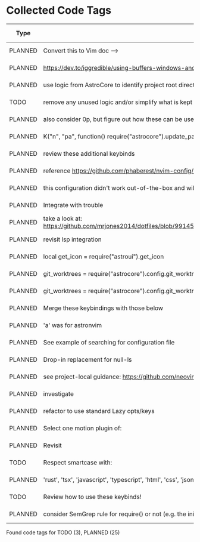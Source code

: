 # Collected Code Tags

| Type    | Comment                                                                                                                                   | Last Edit   | Source File                                                                                                                                                                                           |
|---------|-------------------------------------------------------------------------------------------------------------------------------------------|-------------|-------------------------------------------------------------------------------------------------------------------------------------------------------------------------------------------------------|
| PLANNED | Convert this to Vim doc -->                                                                                                               | 2024-01-27  | [doc/notes.md:3](https://github.com/KyleKing/nvim/blame/f37f69e1594420b3ffe3ff4f1e738032a5df9df2/doc/notes.md#L3)                                                                                     |
| PLANNED | <https://dev.to/iggredible/using-buffers-windows-and-tabs-efficiently-in-vim-56jc>                                                        | 2024-01-28  | [doc/notes.md:13](https://github.com/KyleKing/nvim/blame/1b7ddd52a930cbe10e2e9a398817046b3ad05a09/doc/notes.md#L13)                                                                                   |
| PLANNED | use logic from AstroCore to identify project root directory                                                                               | 2024-02-02  | [lua/astro/rooter.lua:1](https://github.com/KyleKing/nvim/blame/2152dcee971ce67d6cab166f99cc094f8f1a74bc/lua/astro/rooter.lua#L1)                                                                     |
| TODO    | remove any unused logic and/or simplify what is kept                                                                                      | 2024-01-28  | [lua/astro/utils.lua:11](https://github.com/KyleKing/nvim/blame/1b7ddd52a930cbe10e2e9a398817046b3ad05a09/lua/astro/utils.lua#L11)                                                                     |
| PLANNED | also consider 0p, but figure out how these can be useful first                                                                            | 2024-02-02  | [lua/kyleking/keybinds.lua:17](https://github.com/KyleKing/nvim/blame/8d001f9096ea0084121918861a97b859310cf59a/lua/kyleking/keybinds.lua#L14)                                                         |
| PLANNED | K("n", "<Leader>pa", function() require("astrocore").update_packages() end, { desc = "Update Lazy and Mason" })                           | 2024-02-01  | [lua/kyleking/keybinds.lua:49](https://github.com/KyleKing/nvim/blame/e25faf56d74fed989793595dded50559262bfbd6/lua/kyleking/keybinds.lua#L39)                                                         |
| PLANNED | review these additional keybinds                                                                                                          | 2024-02-01  | [lua/kyleking/keybinds.lua:67](https://github.com/KyleKing/nvim/blame/e25faf56d74fed989793595dded50559262bfbd6/lua/kyleking/keybinds.lua#L57)                                                         |
| PLANNED | reference https://github.com/phaberest/nvim-config/blob/main/lua/plugins/cmp.lua                                                          | 2024-02-02  | [lua/kyleking/plugins/completion/nvim-cmp.lua:1](https://github.com/KyleKing/nvim/blame/90a13bbc5634e59fde0af8315146556389bf4938/lua/kyleking/plugins/completion/nvim-cmp.lua#L1)                     |
| PLANNED | this configuration didn't work out-of-the-box and will need to revisit after configuring lsp                                              | 2024-02-02  | [lua/kyleking/plugins/completion/nvim-cmp.lua:58](https://github.com/KyleKing/nvim/blame/7afb9ab41a14bab607b71ad9ed64ae24b3d6c18b/lua/kyleking/plugins/completion/nvim-cmp.lua#L58)                   |
| PLANNED | Integrate with trouble                                                                                                                    | 2024-02-02  | [lua/kyleking/plugins/editing-support/todo-comments.lua:8](https://github.com/KyleKing/nvim/blame/7afb9ab41a14bab607b71ad9ed64ae24b3d6c18b/lua/kyleking/plugins/editing-support/todo-comments.lua#L8) |
| PLANNED | take a look at: https://github.com/mrjones2014/dotfiles/blob/9914556e4cb346de44d486df90a0410b463998e4/nvim/lua/my/configure/telescope.lua | 2024-02-01  | [lua/kyleking/plugins/fuzzy-finder/telescope.lua:1](https://github.com/KyleKing/nvim/blame/096f7b3fca67f9cbab91a9861c2af392340257d2/lua/kyleking/plugins/fuzzy-finder/telescope.lua#L1)               |
| PLANNED | revisit lsp integration                                                                                                                   | 2024-02-02  | [lua/kyleking/plugins/fuzzy-finder/telescope.lua:60](https://github.com/KyleKing/nvim/blame/7afb9ab41a14bab607b71ad9ed64ae24b3d6c18b/lua/kyleking/plugins/fuzzy-finder/telescope.lua#L60)             |
| PLANNED | local get_icon = require("astroui").get_icon                                                                                              | 2024-02-02  | [lua/kyleking/plugins/fuzzy-finder/telescope.lua:94](https://github.com/KyleKing/nvim/blame/7afb9ab41a14bab607b71ad9ed64ae24b3d6c18b/lua/kyleking/plugins/fuzzy-finder/telescope.lua#L94)             |
| PLANNED | git_worktrees = require("astrocore").config.git_worktrees,                                                                                | 2024-02-02  | [lua/kyleking/plugins/fuzzy-finder/telescope.lua:97](https://github.com/KyleKing/nvim/blame/7afb9ab41a14bab607b71ad9ed64ae24b3d6c18b/lua/kyleking/plugins/fuzzy-finder/telescope.lua#L97)             |
| PLANNED | git_worktrees = require("astrocore").config.git_worktrees,                                                                                | 2024-02-02  | [lua/kyleking/plugins/fuzzy-finder/telescope.lua:98](https://github.com/KyleKing/nvim/blame/7afb9ab41a14bab607b71ad9ed64ae24b3d6c18b/lua/kyleking/plugins/fuzzy-finder/telescope.lua#L98)             |
| PLANNED | Merge these keybindings with those below                                                                                                  | 2024-02-02  | [lua/kyleking/plugins/fuzzy-finder/telescope.lua:137](https://github.com/KyleKing/nvim/blame/7afb9ab41a14bab607b71ad9ed64ae24b3d6c18b/lua/kyleking/plugins/fuzzy-finder/telescope.lua#L139)           |
| PLANNED | 'a' was for astronvim                                                                                                                     | 2024-02-02  | [lua/kyleking/plugins/fuzzy-finder/telescope.lua:185](https://github.com/KyleKing/nvim/blame/7afb9ab41a14bab607b71ad9ed64ae24b3d6c18b/lua/kyleking/plugins/fuzzy-finder/telescope.lua#L187)           |
| PLANNED | See example of searching for configuration file                                                                                           | 2024-01-31  | [lua/kyleking/plugins/lsp/none-ls.lua:1](https://github.com/KyleKing/nvim/blame/6d9bb7119f3382e02db824b3d3cd566682329dea/lua/kyleking/plugins/lsp/none-ls.lua#L1)                                     |
| PLANNED | Drop-in replacement for null-ls                                                                                                           | 2024-02-02  | [lua/kyleking/plugins/lsp/none-ls.lua:5](https://github.com/KyleKing/nvim/blame/7afb9ab41a14bab607b71ad9ed64ae24b3d6c18b/lua/kyleking/plugins/lsp/none-ls.lua#L5)                                     |
| PLANNED | see project-local guidance: https://github.com/neovim/nvim-lspconfig/wiki/Project-local-settings                                          | 2024-02-02  | [lua/kyleking/plugins/lsp/nvim-lspconfig.lua:2](https://github.com/KyleKing/nvim/blame/d11aaa740f146c71259418937c1bbb01ba6fb3cd/lua/kyleking/plugins/lsp/nvim-lspconfig.lua#L2)                       |
| PLANNED | investigate                                                                                                                               | 2024-02-02  | [lua/kyleking/plugins/marks/harpoon.lua:4](https://github.com/KyleKing/nvim/blame/7afb9ab41a14bab607b71ad9ed64ae24b3d6c18b/lua/kyleking/plugins/marks/harpoon.lua#L4)                                 |
| PLANNED | refactor to use standard Lazy opts/keys                                                                                                   | 2024-02-02  | [lua/kyleking/plugins/marks/harpoon.lua:9](https://github.com/KyleKing/nvim/blame/7afb9ab41a14bab607b71ad9ed64ae24b3d6c18b/lua/kyleking/plugins/marks/harpoon.lua#L9)                                 |
| PLANNED | Select one motion plugin of:                                                                                                              | 2024-02-02  | [lua/kyleking/plugins/motion/README.md:3](https://github.com/KyleKing/nvim/blame/fee9041fb65390bc0ced650ccf321c6d638a6c3c/lua/kyleking/plugins/motion/README.md#L3)                                   |
| PLANNED | Revisit                                                                                                                                   | 2024-02-02  | [lua/kyleking/plugins/motion/leap.lua:4](https://github.com/KyleKing/nvim/blame/7afb9ab41a14bab607b71ad9ed64ae24b3d6c18b/lua/kyleking/plugins/motion/leap.lua#L4)                                     |
| TODO    | Respect smartcase with:                                                                                                                   | 2024-02-02  | [lua/kyleking/plugins/search/hlslens.lua:18](https://github.com/KyleKing/nvim/blame/7afb9ab41a14bab607b71ad9ed64ae24b3d6c18b/lua/kyleking/plugins/search/hlslens.lua#L18)                             |
| PLANNED | 'rust', 'tsx', 'javascript', 'typescript', 'html', 'css', 'json', 'toml'                                                                  | 2024-02-02  | [lua/kyleking/plugins/syntax/treesitter.lua:78](https://github.com/KyleKing/nvim/blame/7afb9ab41a14bab607b71ad9ed64ae24b3d6c18b/lua/kyleking/plugins/syntax/treesitter.lua#L78)                       |
| TODO    | Review how to use these keybinds!                                                                                                         | 2024-02-02  | [lua/kyleking/plugins/syntax/treesitter.lua:94](https://github.com/KyleKing/nvim/blame/7afb9ab41a14bab607b71ad9ed64ae24b3d6c18b/lua/kyleking/plugins/syntax/treesitter.lua#L94)                       |
| PLANNED | consider SemGrep rule for require() or not (e.g. the initial install will fail when telescope isn't available)                            | 2024-02-01  | [run-semgrep.sh:10](https://github.com/KyleKing/nvim/blame/30f6d29da1ecdcc7f9ede368241a121b843bf2b8/run-semgrep.sh#L10)                                                                               |

Found code tags for TODO (3), PLANNED (25)

<!-- calcipy_skip_tags -->
